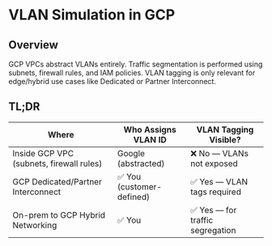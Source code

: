 # VLAN Simulation in GCP

## Overview

GCP VPCs abstract VLANs entirely. Traffic segmentation is performed using subnets, firewall rules, and IAM policies. VLAN tagging is only relevant for edge/hybrid use cases like Dedicated or Partner Interconnect.

## TL;DR

| **Where**                                 | **Who Assigns VLAN ID**     | **VLAN Tagging Visible?** |
|------------------------------------------|-----------------------------|----------------------------|
| Inside GCP VPC (subnets, firewall rules) | Google (abstracted)         | ❌ No — VLANs not exposed  |
| GCP Dedicated/Partner Interconnect       | ✅ You (customer-defined)    | ✅ Yes — VLAN tags required |
| On-prem to GCP Hybrid Networking         | ✅ You                      | ✅ Yes — for traffic segregation |

